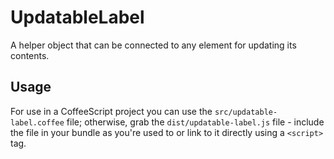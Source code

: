 # UpdatableLabel

A helper object that can be connected to any element for updating its contents.

## Usage

For use in a CoffeeScript project you can use the `src/updatable-label.coffee` file;
otherwise, grab the `dist/updatable-label.js` file - include the file in your bundle
as you're used to or link to it directly using a `<script>` tag.

